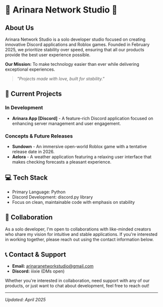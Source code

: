 # 🌟 Arinara Network Studio 🌟

## About Us
Arinara Network Studio is a solo developer studio focused on creating innovative Discord applications and Roblox games. Founded in February 2025, we prioritize stability over speed, ensuring that all our products provide the best user experience possible.

**Our Mission:** To make technology easier than ever while delivering exceptional experiences.

> *"Projects made with love, built for stability."*

## 🚀 Current Projects

### In Development
- **Arinara App [Discord]** - A feature-rich Discord application focused on enhancing server management and user engagement.

### Concepts & Future Releases
- **Sundown** - An immersive open-world Roblox game with a tentative release date in 2026.
- **Aelora** - A weather application featuring a relaxing user interface that makes checking forecasts a pleasant experience.

## 💻 Tech Stack
- Primary Language: Python
- Discord Development: discord.py library
- Focus on clean, maintainable code with emphasis on stability

## 🤝 Collaboration
As a solo developer, I'm open to collaborations with like-minded creators who share my vision for intuitive and stable applications. If you're interested in working together, please reach out using the contact information below.

## 📞 Contact & Support
- **Email:** arinaranetworkstudio@gmail.com
- **Discord:** iiixie (DMs open)

Whether you're interested in collaboration, need support with any of our products, or just want to chat about development, feel free to reach out!

---

*Updated: April 2025*
